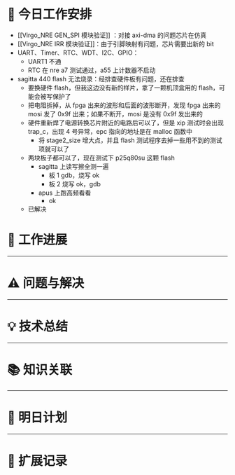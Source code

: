 



# **🔧 今日工作安排**
- [[Virgo_NRE GEN_SPI 模块验证]] ：对接 axi-dma 的问题芯片在仿真
- [[Virgo_NRE IRR 模块验证]]：由于引脚映射有问题，芯片需要出新的 bit
- UART、Timer、RTC、WDT、I2C、GPIO：
	- UART1 不通
	- RTC 在 nre a7 测试通过，a55 上计数器不启动
- sagitta 440 flash 无法烧录：经排查硬件板有问题，还在排查
	- 要换硬件 flash，但我这边没有新的样片，拿了一颗机顶盒用的 flash，可能会被写保护了
	- 把电阻拆掉，从 fpga 出来的波形和后面的波形断开，发现 fpga 出来的 mosi 发了 0x9f 出来；如果不断开，mosi 是没有 0x9f 发出来的
	- 硬件重新焊了电源转换芯片附近的电路后可以了，但是 xip 测试时会出现 trap_c，出现 4 号异常，epc 指向的地址是在 malloc 函数中
		- 将 stage2_size 增大点，并且 flash 测试程序去掉一些用不到的测试项就可以了
	- 两块板子都可以了，现在测试下 p25q80su 这颗 flash
		- sagitta 上读写擦全测一遍
			- 板 1 gdb，烧写 ok
			- 板 2 烧写 ok，gdb 
		- apus 上跑高频看看
			- ok
	- 已解决





# **📌 工作进展**



---

# **⚠️ 问题与解决**


---

# **💡 技术总结**


---

# **📚 知识关联**


---
# **📌 明日计划**


---

# **💬 扩展记录**



